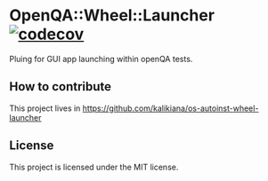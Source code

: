 # OpenQA::Wheel::Launcher [![codecov](https://codecov.io/gh/os-autoinst/os-autoinst-wheel-launcher/branch/main/graph/badge.svg?token=T5LO5pGsCH)](https://codecov.io/gh/os-autoinst/os-autoinst-wheel-launcher)

Pluing for GUI app launching within openQA tests.

## How to contribute

This project lives in https://github.com/kalikiana/os-autoinst-wheel-launcher

## License

This project is licensed under the MIT license.

